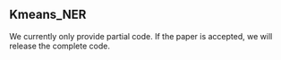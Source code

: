 ## Kmeans_NER
We currently only provide partial code. If the paper is accepted, we will release the complete code.
